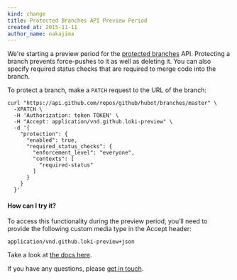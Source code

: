 ```yaml
---
kind: change
title: Protected Branches API Preview Period
created_at: 2015-11-11
author_name: nakajima
---
```


We're starting a preview period for the [protected branches](https://github.com/blog/2051-protected-branches-and-required-status-checks) API. Protecting a branch prevents force-pushes to it as well as deleting it. You can also specify required status checks that are required to merge code into the branch.

To protect a branch, make a `PATCH` request to the URL of the branch:

``` command-line
curl "https://api.github.com/repos/github/hubot/branches/master" \
  -XPATCH \
  -H 'Authorization: token TOKEN' \
  -H "Accept: application/vnd.github.loki-preview" \
  -d '{
    "protection": {
      "enabled": true,
      "required_status_checks": {
        "enforcement_level": "everyone",
        "contexts": [
          "required-status"
        ]
      }
    }
  }'
```

#### How can I try it?

To access this functionality during the preview period, you’ll need to provide the following custom media type in the Accept header:

```
application/vnd.github.loki-preview+json
```

Take a look at [the docs here](/v3/repos/#enabling-and-disabling-branch-protection).

If you have any questions, please [get in touch](https://github.com/contact?form%5Bsubject%5D=Protected+Branches+API+Preview).
